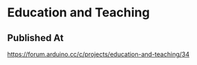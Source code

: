 # Education and Teaching

## Published At

https://forum.arduino.cc/c/projects/education-and-teaching/34
